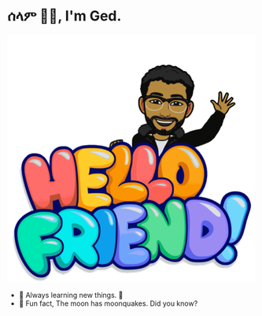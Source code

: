 # ሰላም ✌🏽, I'm Ged.

![A technolgoy enthusiast from a young age](https://raw.githubusercontent.com/GedionT/GedionT/master/mymoji.svg "My BitMoji")

- 🌱 Always learning new things. 🐶
- 👻 Fun fact, The moon has moonquakes. Did you know?



